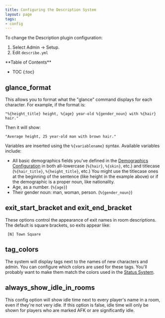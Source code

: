 ```yaml
---
title: Configuring the Description System
layout: page
tags:
- config
---
```


To change the Description plugin configuration:

1. Select Admin -> Setup.
2. Edit `describe.yml`

<div id="inline_toc" markdown="1">
**Table of Contents**

* TOC
{:toc}
</div>

## glance_format

This allows you to format what the "glance" command displays for each character.  For example, if the format is:

    "%{height_title} height, %{age} year-old %{gender_noun} with %{hair} hair."

Then it will show:

    "Average height, 25 year-old man with brown hair."

Variables are inserted using the `%{variablename}` syntax.  Available variables include:

* All basic demographics fields you've defined in the [Demographics Configuration](/tutorials/config/demographics.html) in both all-lowercase (`%{hair}`, `%{skin}`, etc.) and titlecase (`%{hair_title}`, `%{height_title}`, etc.) You might use the titlecase ones at the beginning of the sentence (like height in the example above) or if the demographic is a proper noun, like nationality.
* Age, as a number.  (`%{age}`)
* Their gender noun: man, woman, person. (`%{gender_noun}`)

## exit_start_bracket and exit_end_bracket

These options control the appearance of exit names in room descriptions.  The default is square brackets, so exits appear like:

     [N] Town Square

## tag_colors

The system will display tags next to the names of new characters and admin.  You can configure which colors are used for these tags.  You'll probably want to make them match the colors used in the [Status System](/tutorials/config/status.html).

## always_show_idle_in_rooms

This config option will show idle time next to every player's name in a room, even if they're not very idle.  If this option is false, idle time will only be shown for players who are marked AFK or are significantly idle.